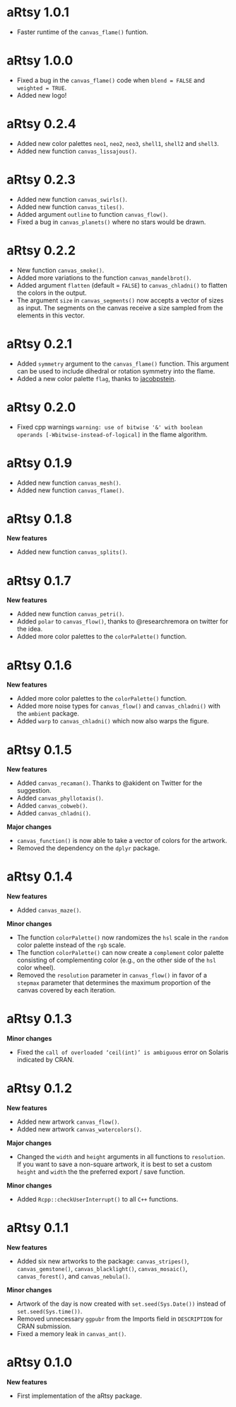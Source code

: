 # aRtsy 1.0.1

- Faster runtime of the `canvas_flame()` funtion.

# aRtsy 1.0.0

- Fixed a bug in the `canvas_flame()` code when `blend = FALSE` and `weighted = TRUE`.
- Added new logo!

# aRtsy 0.2.4

 - Added new color palettes `neo1`, `neo2`, `neo3`, `shell1`, `shell2` and `shell3`.
 - Added new function `canvas_lissajous()`.

# aRtsy 0.2.3

- Added new function `canvas_swirls()`.
- Added new function `canvas_tiles()`.
- Added argument `outline` to function `canvas_flow()`.
- Fixed a bug in `canvas_planets()` where no stars would be drawn.

# aRtsy 0.2.2

- New function `canvas_smoke()`.
- Added more variations to the function `canvas_mandelbrot()`.
- Added argument `flatten` (default = `FALSE`) to `canvas_chladni()` to flatten the colors in the output.
- The argument `size` in `canvas_segments()` now accepts a vector of sizes as input. The segments on the canvas receive a size sampled from the elements in this vector.

# aRtsy 0.2.1

- Added `symmetry` argument to the `canvas_flame()` function. This argument can be used to include dihedral or rotation symmetry into the flame.
- Added a new color palette `flag`, thanks to [jacobpstein](https://github.com/jacobpstein).

# aRtsy 0.2.0

- Fixed cpp warnings `warning: use of bitwise '&' with boolean operands [-Wbitwise-instead-of-logical]` in the flame algorithm.

# aRtsy 0.1.9

- Added new function `canvas_mesh()`.
- Added new function `canvas_flame()`.

# aRtsy 0.1.8

**New features**

- Added new function `canvas_splits()`.

# aRtsy 0.1.7

**New features**

- Added new function `canvas_petri()`.
- Added `polar` to `canvas_flow()`, thanks to @researchremora on twitter for the idea.
- Added more color palettes to the `colorPalette()` function.

# aRtsy 0.1.6

**New features**

- Added more color palettes to the `colorPalette()` function.
- Added more noise types for `canvas_flow()` and `canvas_chladni()` with the `ambient` package.
- Added `warp` to `canvas_chladni()` which now also warps the figure.

# aRtsy 0.1.5

**New features**

- Added `canvas_recaman()`. Thanks to @akident on Twitter for the suggestion.
- Added `canvas_phyllotaxis()`.
- Added `canvas_cobweb()`.
- Added `canvas_chladni()`.

**Major changes**

- `canvas_function()` is now able to take a vector of colors for the artwork.
- Removed the dependency on the `dplyr` package.

# aRtsy 0.1.4

**New features**

- Added `canvas_maze()`.

**Minor changes**

- The function `colorPalette()` now randomizes the `hsl` scale in the `random` color palette instead of the `rgb` scale.
- The function `colorPalette()` can now create a `complement` color palette consisting of complementing color (e.g., on the other side of the `hsl` color wheel).
- Removed the `resolution` parameter in `canvas_flow()` in favor of a `stepmax` parameter that determines the maximum proportion of the canvas covered by each iteration.

# aRtsy 0.1.3

**Minor changes**

- Fixed the `call of overloaded ‘ceil(int)’ is ambiguous` error on Solaris indicated by CRAN.

# aRtsy 0.1.2

**New features**

- Added new artwork `canvas_flow()`.
- Added new artwork `canvas_watercolors()`.

**Major changes**

- Changed the `width` and `height` arguments in all functions to `resolution`. If you want to save a non-square artwork, it is best to set a custom `height` and `width` the the preferred export / save function.

**Minor changes**

- Added `Rcpp::checkUserInterrupt()` to all `C++` functions.

# aRtsy 0.1.1

**New features**

- Added six new artworks to the package: `canvas_stripes()`, `canvas_gemstone()`, `canvas_blacklight()`, `canvas_mosaic()`, `canvas_forest()`, and `canvas_nebula()`.

**Minor changes**

- Artwork of the day is now created with `set.seed(Sys.Date())` instead of `set.seed(Sys.time())`.
- Removed unnecessary `ggpubr` from the Imports field in `DESCRIPTION` for CRAN submission.
- Fixed a memory leak in `canvas_ant()`.

# aRtsy 0.1.0

**New features**

- First implementation of the aRtsy package.
